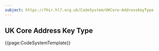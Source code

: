```yaml
---
subject: https://fhir.hl7.org.uk/CodeSystem/UKCore-AddressKeyType
---
```

## UK Core Address Key Type

{{page:CodeSystemTemplate}}